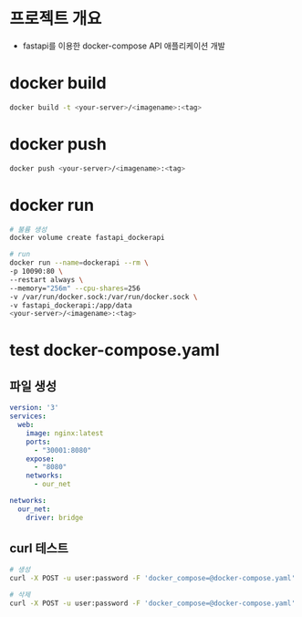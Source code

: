# 프로젝트 개요
* fastapi를 이용한 docker-compose API 애플리케이션 개발

# docker build
```sh
docker build -t <your-server>/<imagename>:<tag>
```

# docker push
```sh
docker push <your-server>/<imagename>:<tag>
```

# docker run
```sh
# 불륨 생성
docker volume create fastapi_dockerapi

# run
docker run --name=dockerapi --rm \
-p 10090:80 \
--restart always \
--memory="256m" --cpu-shares=256
-v /var/run/docker.sock:/var/run/docker.sock \
-v fastapi_dockerapi:/app/data
<your-server>/<imagename>:<tag>
```

# test docker-compose.yaml
## 파일 생성
```yaml
version: '3'
services:
  web:
    image: nginx:latest
    ports:
      - "30001:8080"
    expose:
      - "8080"
    networks:
      - our_net

networks:
  our_net:
    driver: bridge
```

## curl 테스트
```sh
# 생성
curl -X POST -u user:password -F 'docker_compose=@docker-compose.yaml' -F 'repo_name="test-a"' <your-serverip>:<docker port>/create

# 삭제
curl -X POST -u user:password -F 'docker_compose=@docker-compose.yaml' -F 'repo_name="test-a"' <your-serverip>:<docker port>/delete
```
